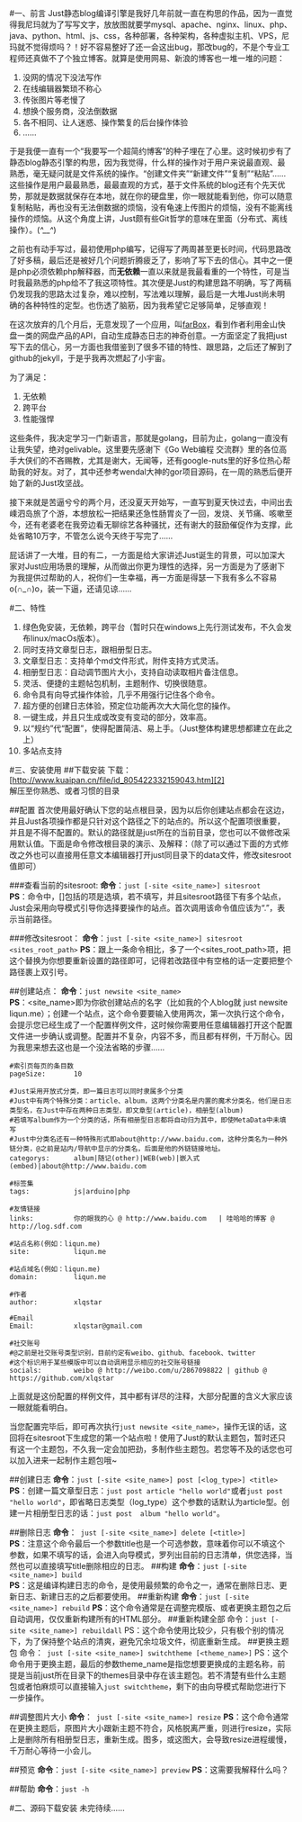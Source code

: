 #一、前言
Just静态blog编译引擎是我好几年前就一直在构思的作品，因为一直觉得我尼玛就为了写写文字，放放图就要学mysql、apache、nginx、linux、php、java、python、html、js、css，各种部署，各种架构，各种虚拟主机、VPS，尼玛就不觉得烦吗？！好不容易整好了还一会这出bug，那改bug的，不是个专业工程师还真做不了个独立博客。就算是使用网易、新浪的博客也一堆一堆的问题：

 1. 没网的情况下没法写作
 2. 在线编辑器繁琐不称心
 3. 传张图片等老慢了
 4. 想换个服务商，没法倒数据
 5. 各不相同、让人迷惑、操作繁复的后台操作体验
 6. ……

于是我便一直有一个“我要写一个超简约博客”的种子埋在了心里。这时候初步有了静态blog静态引擎的构思，因为我觉得，什么样的操作对于用户来说最直观、最熟悉，毫无疑问就是文件系统的操作。“创建文件夹”“新建文件”“复制”“粘贴”……这些操作是用户最最熟悉，最最直观的方式，基于文件系统的blog还有个先天优势，那就是数据就保存在本地，就在你的硬盘里，你一眼就能看到他，你可以随意复制粘贴，再也没有无法倒数据的烦恼，没有龟速上传图片的烦恼，没有不能离线操作的烦恼。从这个角度上讲，Just颇有些Git哲学的意味在里面（分布式、离线操作）。(*^__^*)

之前也有动手写过，最初使用php编写，记得写了两周甚至更长时间，代码思路改了好多稿，最后还是被好几个问题折腾疲乏了，影响了写下去的信心。其中之一便是php必须依赖php解释器，而**无依赖**一直以来就是我最看重的一个特性，可是当时我最熟悉的php给不了我这项特性。其次便是Just的构建思路不明确，写了两稿仍发现我的思路太过复杂，难以控制，写法难以理解，最后是一大堆Just尚未明确的各种特性的定型。也伤透了脑筋，因为我希望它足够简单，足够直观！

在这次放弃的几个月后，无意发现了一个应用，叫[farBox][1]，看到作者利用金山快盘一类的网盘产品的API，自动生成静态日志的神奇创意。一方面坚定了我把just写下去的信心，另一方面也我借鉴到了很多不错的特性、跟思路，之后还了解到了github的jekyll，于是乎我再次燃起了小宇宙。

为了满足：

 1. 无依赖
 2. 跨平台
 3. 性能强悍

这些条件，我决定学习一门新语言，那就是golang，目前为止，golang一直没有让我失望，绝对gelivable。这里要先感谢下《Go Web编程 交流群》里的各位高手大侠们的不吝赐教，尤其是谢大，无闻等，还有google-nuts里的好多位热心帮助我的好友。对了，其中还参考wendal大神的gor项目源码，在一周的熟悉后便开始了新的Just攻坚战。

接下来就是苦逼兮兮的两个月，还没夏天开始写，一直写到夏天快过去，中间出去嵊泗岛旅了个游，本想放松一把结果还急性肠胃炎了一回，发烧、关节痛、咳嗽至今，还有老婆老在我旁边看无聊综艺各种骚扰，还有谢大的鼓励催促作为支撑，此处省略10万字，不管怎么说今天终于写完了……

屁话讲了一大堆，目的有二，一方面是给大家讲述Just诞生的背景，可以加深大家对Just应用场景的理解，从而做出你更为理性的选择，另一方面是为了感谢下为我提供过帮助的人，祝你们一生幸福，再一方面是得瑟一下我有多么不容易o(∩_∩)o，装一下逼，还请见谅……

#二、特性

1. 绿色免安装，无依赖，跨平台（暂时只在windows上先行测试发布，不久会发布linux/macOs版本）。
2. 同时支持文章型日志，跟相册型日志。
3. 文章型日志：支持单个md文件形式，附件支持方式灵活。
4. 相册型日志：自动调节图片大小，支持自动读取相片备注信息。
5. 灵活、便捷的主题帖包机制，主题制作、切换很随意。
6. 命令具有向导式操作体验，几乎不用强行记住各个命令。
7. 超方便的创建日志体验，预定位功能再次大大简化您的操作。
8. 一键生成，并且只生成或改变有变动的部分，效率高。
9. 以“规约”代“配置”，使得配置简洁、易上手。（Just整体构建思想都建立在此之上）
10. 多站点支持

#三、安装使用
##下载安装
下载：[http://www.kuaipan.cn/file/id_805422332159043.htm][2]  
解压至你熟悉、或者习惯的目录

##配置
首次使用最好确认下您的站点根目录，因为以后你创建站点都会在这边，并且Just各项操作都是只针对这个路径之下的站点的。所以这个配置项很重要，并且是不得不配置的。默认的路径就是just所在的当前目录，您也可以不做修改采用默认值。下面是命令修改根目录的演示、及解释：（除了可以通过下面的方式修改之外也可以直接用任意文本编辑器打开just同目录下的data文件，修改sitesroot值即可）  

###查看当前的sitesroot: 
**命令**：`just [-site <site_name>] sitesroot`  
**PS**：命令中，[]包括的项是选填，若不填写，并且sitesroot路径下有多个站点，Just会采用向导模式引导你选择要操作的站点。首次调用该命令值应该为“.”，表示当前路径。

###修改sitesroot：
**命令**：`just [-site <site_name>] sitesroot <sites_root_path>`
**PS**：跟上一条命令相比，多了一个<sites_root_path>项，把这个替换为你想要重新设置的路径即可，记得若改路径中有空格的话一定要把整个路径裹上双引号。

##创建站点：
**命令**：`just newsite <site_name>`  
**PS**：<site_name>即为你欲创建站点的名字（比如我的个人blog就 just newsite liqun.me）；创建一个站点，这个命令要要输入使用两次，第一次执行这个命令，会提示您已经生成了一个配置样例文件，这时候你需要用任意编辑器打开这个配置文件进一步确认或调整。配置并不复杂，内容不多，而且都有样例，千万耐心。因为我思来想去这也是一个没法省略的步骤……

    #索引页每页的条目数
    pageSize:       10
    
    #Just采用开放式分类，即一篇日志可以同时隶属多个分类
    #Just中有两个特殊分类：article、album，这两个分类名是内置的魔术分类名，他们是日志类型名，在Just中存在两种日志类型，即文章型(article)，相册型(album)
    #若填写album作为一个分类的话，所有相册型日志都将自动归为其中，即使MetaData中未填写
    #Just中分类名还有一种特殊形式即about@http://www.baidu.com，这种分类名为一种外链分类，@之前是站内/导航中显示的分类名，后面是他的外链链接地址。
    categorys:      album|随记(other)|WEB(web)|嵌入式(embed)|about@http://www.baidu.com
    
    #标签集
    tags:           js|arduino|php
    
    #友情链接
    links:          你的眼我的心 @ http://www.baidu.com   | 哇哈哈的博客 @ http://log.sdf.com
    
    #站点名称(例如：liqun.me)
    site:           liqun.me
    
    #站点域名(例如：liqun.me)
    domain:         liqun.me
    
    #作者
    author:         xlqstar
    
    #Email
    Email:          xlqstar@gmail.com

    #社交账号
    #@之前是社交账号类型识别，目前约定有weibo、github、facebook、twitter
    #这个标识用于某些模版中可以自动调用显示相应的社交账号链接
    socials:        weibo @ http://weibo.com/u/2867098822 | github @ https://github.com/xlqstar

上面就是这份配置的样例文件，其中都有详尽的注释，大部分配置的含义大家应该一眼就能看明白。  

当您配置完毕后，即可再次执行`just newsite <site_name>`，操作无误的话，这回将在sitesroot下生成您的第一个站点啦！使用了Just的默认主题包，暂时还只有这一个主题包，不久我一定会加把劲，多制作些主题包。若您等不及的话您也可以加入进来一起制作主题包哦~

##创建日志
**命令**：`just [-site <site_name>] post [<log_type>] <title>`  
**PS**：创建一篇文章型日志：`just post article "hello world"`或者`just post "hello world"`，即省略日志类型（log_type）这个参数的话默认为article型。创建一片相册型日志的话：`just post  album "hello world"`。

##删除日志
**命令**：` just [-site <site_name>] delete [<title>]`  
**PS**：注意这个命令最后一个参数title也是一个可选参数，意味着你可以不填这个参数，如果不填写的话，会进入向导模式，罗列出目前的日志清单，供您选择，当然也可以直接填写title删除相应的日志。
##构建
**命令**：`just [-site <site_name>] build`  
**PS**：这是编译构建日志的命令，是使用最频繁的命令之一，通常在删除日志、更新日志、新建日志的之后都要使用。
##重新构建
**命令**：`just [-site <site_name>] rebuild`
**PS**：这个命令通常是在调整完模版、或者更换主题包之后自动调用，仅仅重新构建所有的HTML部分。
##重新构建全部
命令：`just [-site <site_name>] rebuildall`
PS：这个命令使用比较少，只有极个别的情况下，为了保持整个站点的清爽，避免冗余垃圾文件，彻底重新生成。
##更换主题包
命令：` just [-site <site_name>] switchtheme [<theme_name>]`
PS：这个命令用于更换主题，最后的参数theme_name是指您想要更换成的主题名称，前提是当前just所在目录下的themes目录中存在该主题包。若不清楚有些什么主题包或者怕麻烦可以直接输入`just switchtheme`，剩下的由向导模式帮助您进行下一步操作。

##调整图片大小
**命令**：` just [-site <site_name>] resize`
**PS**：这个命令通常在更换主题后，原图片大小跟新主题不符合，风格脱离严重，则进行resize，实际上是删除所有相册型日志，重新生成。图多，或这图大，会导致resize进程缓慢，千万耐心等待一小会儿。

##预览
**命令**：`just [-site <site_name>] preview`
**PS**：这需要我解释什么吗？

##帮助
**命令**：`just -h`

#二、源码下载安装
未完待续……


  [1]: http://farbox.com/
  [2]: http://www.kuaipan.cn/file/id_805422332159043.htm